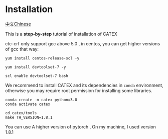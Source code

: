 # Installation

[中文Chinese](install_ch.md)

This is a **step-by-step** tutorial of installation of CATEX

ctc-crf only support gcc above 5.0 , in centos, you can get higher versions of gcc that way:

```
yum install centos-release-scl -y

yum install devtoolset-7 -y

scl enable devtoolset-7 bash

```

We recommend to install CATEX and its dependencies in `conda` environment, otherwise you may require root permission for installing some libraries.

```
conda create -n catex python=3.8
conda activate catex

cd catex/tools
make TH_VERSION=1.8.1

```
You can use A higher version of pytorch , On my machine, I used version  1.8.1